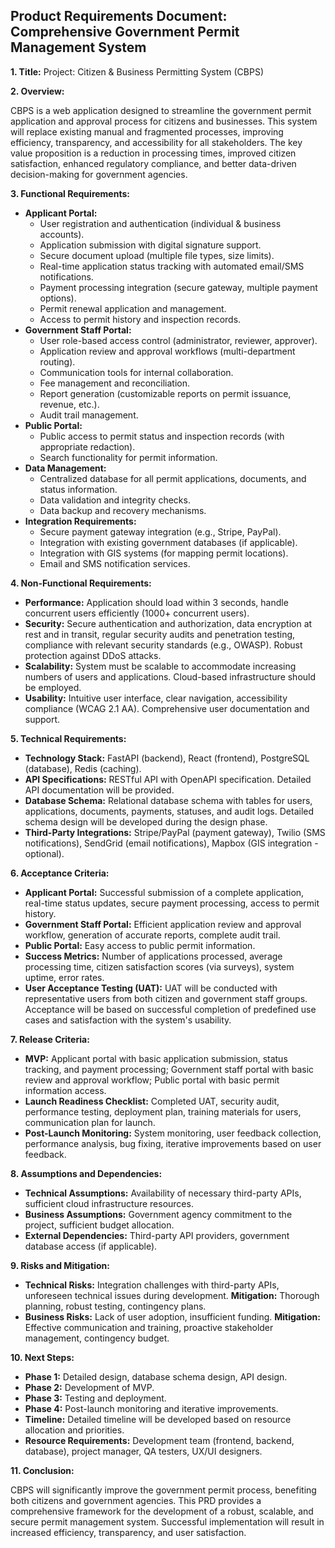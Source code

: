 ## Product Requirements Document: Comprehensive Government Permit Management System

**1. Title:** Project:  Citizen & Business Permitting System (CBPS)

**2. Overview:**

CBPS is a web application designed to streamline the government permit application and approval process for citizens and businesses.  This system will replace existing manual and fragmented processes, improving efficiency, transparency, and accessibility for all stakeholders. The key value proposition is a reduction in processing times, improved citizen satisfaction, enhanced regulatory compliance, and better data-driven decision-making for government agencies.

**3. Functional Requirements:**

* **Applicant Portal:**
    * User registration and authentication (individual & business accounts).
    * Application submission with digital signature support.
    * Secure document upload (multiple file types, size limits).
    * Real-time application status tracking with automated email/SMS notifications.
    * Payment processing integration (secure gateway, multiple payment options).
    * Permit renewal application and management.
    * Access to permit history and inspection records.
* **Government Staff Portal:**
    * User role-based access control (administrator, reviewer, approver).
    * Application review and approval workflows (multi-department routing).
    * Communication tools for internal collaboration.
    * Fee management and reconciliation.
    * Report generation (customizable reports on permit issuance, revenue, etc.).
    * Audit trail management.
* **Public Portal:**
    * Public access to permit status and inspection records (with appropriate redaction).
    * Search functionality for permit information.
* **Data Management:**
    * Centralized database for all permit applications, documents, and status information.
    * Data validation and integrity checks.
    * Data backup and recovery mechanisms.
* **Integration Requirements:**
    * Secure payment gateway integration (e.g., Stripe, PayPal).
    * Integration with existing government databases (if applicable).
    * Integration with GIS systems (for mapping permit locations).
    * Email and SMS notification services.

**4. Non-Functional Requirements:**

* **Performance:**  Application should load within 3 seconds, handle concurrent users efficiently (1000+ concurrent users).
* **Security:**  Secure authentication and authorization, data encryption at rest and in transit, regular security audits and penetration testing, compliance with relevant security standards (e.g., OWASP).  Robust protection against DDoS attacks.
* **Scalability:**  System must be scalable to accommodate increasing numbers of users and applications. Cloud-based infrastructure should be employed.
* **Usability:**  Intuitive user interface, clear navigation, accessibility compliance (WCAG 2.1 AA).  Comprehensive user documentation and support.

**5. Technical Requirements:**

* **Technology Stack:** FastAPI (backend), React (frontend), PostgreSQL (database), Redis (caching).
* **API Specifications:** RESTful API with OpenAPI specification.  Detailed API documentation will be provided.
* **Database Schema:**  Relational database schema with tables for users, applications, documents, payments, statuses, and audit logs.  Detailed schema design will be developed during the design phase.
* **Third-Party Integrations:**  Stripe/PayPal (payment gateway), Twilio (SMS notifications), SendGrid (email notifications), Mapbox (GIS integration - optional).

**6. Acceptance Criteria:**

* **Applicant Portal:**  Successful submission of a complete application, real-time status updates, secure payment processing, access to permit history.
* **Government Staff Portal:**  Efficient application review and approval workflow, generation of accurate reports, complete audit trail.
* **Public Portal:**  Easy access to public permit information.
* **Success Metrics:**  Number of applications processed, average processing time, citizen satisfaction scores (via surveys), system uptime, error rates.
* **User Acceptance Testing (UAT):**  UAT will be conducted with representative users from both citizen and government staff groups. Acceptance will be based on successful completion of predefined use cases and satisfaction with the system's usability.

**7. Release Criteria:**

* **MVP:**  Applicant portal with basic application submission, status tracking, and payment processing; Government staff portal with basic review and approval workflow; Public portal with basic permit information access.
* **Launch Readiness Checklist:**  Completed UAT, security audit, performance testing, deployment plan, training materials for users, communication plan for launch.
* **Post-Launch Monitoring:**  System monitoring, user feedback collection, performance analysis, bug fixing, iterative improvements based on user feedback.

**8. Assumptions and Dependencies:**

* **Technical Assumptions:**  Availability of necessary third-party APIs, sufficient cloud infrastructure resources.
* **Business Assumptions:**  Government agency commitment to the project, sufficient budget allocation.
* **External Dependencies:**  Third-party API providers, government database access (if applicable).

**9. Risks and Mitigation:**

* **Technical Risks:**  Integration challenges with third-party APIs, unforeseen technical issues during development.  **Mitigation:**  Thorough planning, robust testing, contingency plans.
* **Business Risks:**  Lack of user adoption, insufficient funding.  **Mitigation:**  Effective communication and training, proactive stakeholder management, contingency budget.

**10. Next Steps:**

* **Phase 1:**  Detailed design, database schema design, API design.
* **Phase 2:**  Development of MVP.
* **Phase 3:**  Testing and deployment.
* **Phase 4:**  Post-launch monitoring and iterative improvements.
* **Timeline:**  Detailed timeline will be developed based on resource allocation and priorities.
* **Resource Requirements:**  Development team (frontend, backend, database), project manager, QA testers, UX/UI designers.


**11. Conclusion:**

CBPS will significantly improve the government permit process, benefiting both citizens and government agencies. This PRD provides a comprehensive framework for the development of a robust, scalable, and secure permit management system.  Successful implementation will result in increased efficiency, transparency, and user satisfaction.
